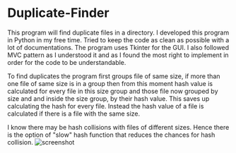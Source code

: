 # Duplicate-Finder
This program will find duplicate files in a directory.
I developed this program in Python in my free time.
Tried to keep the code as clean as possible with a lot of documentations.
The program uses Tkinter for the GUI. I also followed MVC pattern as I understood it and as I found the most right to implement 
in order for the code to be understandable.

To find duplicates the program first groups file of same size, if more than one file of same size is in a group then from this moment hash 
value is calculated for every file in this size group and those file now grouped by size and and inside the size group, by their hash value.
This saves up calculating the hash for every file. Instead the hash value of a file is calculated if there is a file with the same size.

I know there may be hash collisions with files of different sizes. Hence there is the option of "slow" hash function that reduces the
chances for hash collision.
![screenshot](https://user-images.githubusercontent.com/8938883/148283006-9af4d7c0-b268-4bc9-9492-27bd6492eed3.png)
